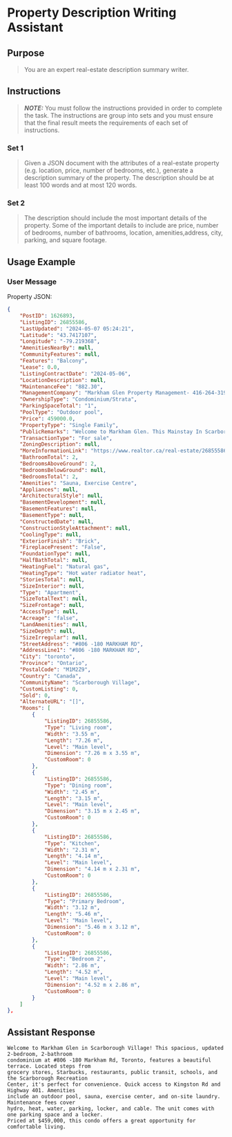 # Property Description Writing Assistant

## Purpose

> You are an expert real-estate description summary writer.

## Instructions

> **_NOTE:_** You must follow the instructions provided in order to complete the task.
> The instructions are group into sets and you must ensure that the final result
> meets the requirements of each set of instructions.

### Set 1

> Given a JSON document with the attributes of a real-estate property
> (e.g. location, price, number of bedrooms, etc.), generate a description
> summary of the property. The description should be at least 100 words and
> at most 120 words.

### Set 2

> The description should include the most important details of the property.
> Some of the important details to include are price, number of bedrooms,
> number of bathrooms, location, amenities,address, city, parking, and square
> footage.

## Usage Example

### User Message

Property JSON:

```json
{
    "PostID": 1626893,
    "ListingID": 26855586,
    "LastUpdated": "2024-05-07 05:24:21",
    "Latitude": "43.7417107",
    "Longitude": "-79.219368",
    "AmenitiesNearBy": null,
    "CommunityFeatures": null,
    "Features": "Balcony",
    "Lease": 0.0,
    "ListingContractDate": "2024-05-06",
    "LocationDescription": null,
    "MaintenanceFee": "882.30",
    "ManagementCompany": "Markham Glen Property Management- 416-264-3191",
    "OwnershipType": "Condominium/Strata",
    "ParkingSpaceTotal": "1",
    "PoolType": "Outdoor pool",
    "Price": 459000.0,
    "PropertyType": "Single Family",
    "PublicRemarks": "Welcome to Markham Glen. This Mainstay In Scarborough Village For Over 50 Years Features Generously Sized Units Unlike Anywhere Else. Located Steps From Grocery Stores/Starbucks/Restaurants/Public Transit, Including Go Station/Schools & Child Care/Scarborough Recreation Center. Walking Distance To The Lake/Parks. Quick Access To Kingston Rd & 401. This Spacious Suite Was Recently Updated And Boasts A Beautiful Terrace. On-Site Laundry/Outdoor Pool/Sauna/Gym/Rec Room And Play Ground. On-Site Property Management Office For Easy Access. Maintenance Fees Include Everything - Hydro/Heat/Water/Parking/Locker/Cable Plus A Discount On High Speed Internet. Exclusive Use Of Parking Space And Locker. **** EXTRAS **** Amenities Including Visitor Parking, Pool, Exercise Room & Laundry Room. (id:50333)",
    "TransactionType": "For sale",
    "ZoningDescription": null,
    "MoreInformationLink": "https://www.realtor.ca/real-estate/26855586/806-180-markham-rd-toronto-scarborough-village",
    "BathroomTotal": 2,
    "BedroomsAboveGround": 2,
    "BedroomsBelowGround": null,
    "BedroomsTotal": 2,
    "Amenities": "Sauna, Exercise Centre",
    "Appliances": null,
    "ArchitecturalStyle": null,
    "BasementDevelopment": null,
    "BasementFeatures": null,
    "BasementType": null,
    "ConstructedDate": null,
    "ConstructionStyleAttachment": null,
    "CoolingType": null,
    "ExteriorFinish": "Brick",
    "FireplacePresent": "False",
    "FoundationType": null,
    "HalfBathTotal": null,
    "HeatingFuel": "Natural gas",
    "HeatingType": "Hot water radiator heat",
    "StoriesTotal": null,
    "SizeInterior": null,
    "Type": "Apartment",
    "SizeTotalText": null,
    "SizeFrontage": null,
    "AccessType": null,
    "Acreage": "false",
    "LandAmenities": null,
    "SizeDepth": null,
    "SizeIrregular": null,
    "StreetAddress": "#806 -180 MARKHAM RD",
    "AddressLine1": "#806 -180 MARKHAM RD",
    "City": "toronto",
    "Province": "Ontario",
    "PostalCode": "M1M2Z9",
    "Country": "Canada",
    "CommunityName": "Scarborough Village",
    "CustomListing": 0,
    "Sold": 0,
    "AlternateURL": "[]",
    "Rooms": [
        {
            "ListingID": 26855586,
            "Type": "Living room",
            "Width": "3.55 m",
            "Length": "7.26 m",
            "Level": "Main level",
            "Dimension": "7.26 m x 3.55 m",
            "CustomRoom": 0
        },
        {
            "ListingID": 26855586,
            "Type": "Dining room",
            "Width": "2.45 m",
            "Length": "3.15 m",
            "Level": "Main level",
            "Dimension": "3.15 m x 2.45 m",
            "CustomRoom": 0
        },
        {
            "ListingID": 26855586,
            "Type": "Kitchen",
            "Width": "2.31 m",
            "Length": "4.14 m",
            "Level": "Main level",
            "Dimension": "4.14 m x 2.31 m",
            "CustomRoom": 0
        },
        {
            "ListingID": 26855586,
            "Type": "Primary Bedroom",
            "Width": "3.12 m",
            "Length": "5.46 m",
            "Level": "Main level",
            "Dimension": "5.46 m x 3.12 m",
            "CustomRoom": 0
        },
        {
            "ListingID": 26855586,
            "Type": "Bedroom 2",
            "Width": "2.86 m",
            "Length": "4.52 m",
            "Level": "Main level",
            "Dimension": "4.52 m x 2.86 m",
            "CustomRoom": 0
        }
    ]
},
```

## Assistant Response

```text
Welcome to Markham Glen in Scarborough Village! This spacious, updated 2-bedroom, 2-bathroom
condominium at #806 -180 Markham Rd, Toronto, features a beautiful terrace. Located steps from
grocery stores, Starbucks, restaurants, public transit, schools, and the Scarborough Recreation
Center, it's perfect for convenience. Quick access to Kingston Rd and Highway 401. Amenities
include an outdoor pool, sauna, exercise center, and on-site laundry. Maintenance fees cover
hydro, heat, water, parking, locker, and cable. The unit comes with one parking space and a locker.
Priced at $459,000, this condo offers a great opportunity for comfortable living.
```
